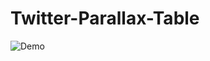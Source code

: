 # Twitter-Parallax-Table


![Demo][1]


  [1]: https://github.com/Azilen/Twitter-Parallax-Table/blob/master/twitter.gif
